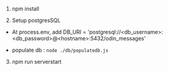 1. npm install

2. Setup postgresSQL 
- At process.env, add DB_URI = 'postgresql://\<db_username>:\<db_password>@\<hostname>:5432/odin_messages' 

- populate db :  ```node ./db/populatedb.js```

3. npm run serverstart

